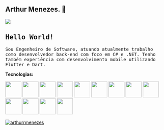 ## Arthur Menezes. 👋

<a href="https://www.linkedin.com/in/arthuralbuquerquemenezes/" target="_blank"> <img src="https://img.shields.io/badge/-LinkedIn-%230077B5?style=for-the-badge&logo=linkedin&logoColor=white" target="_blank"> </a>

## <samp>Hello World!</samp>

<samp>Sou Engenheiro de Software, atuando atualmente trabalho como desenvolvedor back-end com foco em C# e .NET. Tenho também experiência com desenvolvimento mobile utilizando Flutter e Dart.

**Tecnologias:**

<p align="left">
  <link rel="stylesheet" type='text/css' href="https://cdn.jsdelivr.net/gh/devicons/devicon@latest/devicon.min.css" />        
  <img src="https://raw.githubusercontent.com/marwin1991/profile-technology-icons/refs/heads/main/icons/c%23.png" width="50" height="50" />
  <img src="https://raw.githubusercontent.com/marwin1991/profile-technology-icons/refs/heads/main/icons/_net_core.png" width="50" height="50" />
  <img src="https://raw.githubusercontent.com/marwin1991/profile-technology-icons/refs/heads/main/icons/android.png" width="50" height="50" />
  <img src="https://raw.githubusercontent.com/marwin1991/profile-technology-icons/refs/heads/main/icons/dart.png" width="50" height="50" />
  <img src="https://raw.githubusercontent.com/marwin1991/profile-technology-icons/refs/heads/main/icons/flutter.png" width="50" height="50" />
  <img src="https://raw.githubusercontent.com/marwin1991/profile-technology-icons/refs/heads/main/icons/mysql.png" width="50" height="50" />
  <img src="https://raw.githubusercontent.com/marwin1991/profile-technology-icons/refs/heads/main/icons/git.png" width="50" height="50" />
  <img src="https://raw.githubusercontent.com/marwin1991/profile-technology-icons/refs/heads/main/icons/github.png" width="50" height="50" />
  <img src="https://raw.githubusercontent.com/marwin1991/profile-technology-icons/refs/heads/main/icons/bitbucket.png" width="50" height="50" />
  <img src="https://raw.githubusercontent.com/marwin1991/profile-technology-icons/refs/heads/main/icons/postman.png" width="50" height="50" />
  <img src="https://raw.githubusercontent.com/marwin1991/profile-technology-icons/refs/heads/main/icons/jira.png" width="50" height="50" />
  <img src="https://raw.githubusercontent.com/marwin1991/profile-technology-icons/refs/heads/main/icons/swagger.png" width="50" height="50" />
  <img src="https://raw.githubusercontent.com/marwin1991/profile-technology-icons/refs/heads/main/icons/visual_studio_code.png" width="50" height="50" />
  
</p>

[![arthurrmenezes](https://github-readme-stats.vercel.app/api/top-langs/?username=arthurrmenezes&hide=html&layout=compact&theme=dark)](https://github.com/anuraghazra/github-readme-stats)
